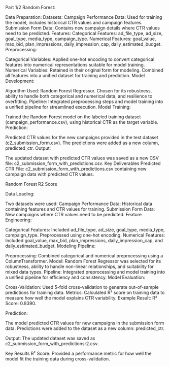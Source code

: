 Part 1/2
Random Forest:

Data Preparation:
Datasets:
Campaign Performance Data: Used for training the model, includes historical CTR values and campaign features.
Submission Form Data: Contains new campaign details where CTR values need to be predicted.
Features:
Categorical Features: ad_file_type, ad_size, goal_type, media_type, campaign_type.
Numerical Features: goal_value, max_bid, plan_impressions, daily_impression_cap, daily_estimated_budget.
Preprocessing:

Categorical Variables:
Applied one-hot encoding to convert categorical features into numerical representations suitable for model training.
Numerical Variables:
Retained in their original form for modeling.
Combined all features into a unified dataset for training and prediction.
Model Development:

Algorithm Used: Random Forest Regressor.
Chosen for its robustness, ability to handle both categorical and numerical data, and resilience to overfitting.
Pipeline:
Integrated preprocessing steps and model training into a unified pipeline for streamlined execution.
Model Training:

Trained the Random Forest model on the labeled training dataset (campaign_performance.csv), using historical CTR as the target variable.
Prediction:

Predicted CTR values for the new campaigns provided in the test dataset (c2_submission_form.csv).
The predictions were added as a new column, predicted_ctr.
Output:

The updated dataset with predicted CTR values was saved as a new CSV file: c2_submission_form_with_predictions.csv.
Key Deliverables
Predicted CTR File:
c2_submission_form_with_predictions.csv containing new campaign data with predicted CTR values.

Random Forest R2 Score

Data Loading:

Two datasets were used:
Campaign Performance Data: Historical data containing features and CTR values for training.
Submission Form Data: New campaigns where CTR values need to be predicted.
Feature Engineering:

Categorical Features:
Included ad_file_type, ad_size, goal_type, media_type, campaign_type.
Preprocessed using one-hot encoding.
Numerical Features:
Included goal_value, max_bid, plan_impressions, daily_impression_cap, and daily_estimated_budget.
Modeling Pipeline:

Preprocessing:
Combined categorical and numerical preprocessing using a ColumnTransformer.
Model:
Random Forest Regressor was selected for its robustness, ability to handle non-linear relationships, and suitability for mixed data types.
Pipeline:
Integrated preprocessing and model training into a unified pipeline for efficiency and consistency.
Model Evaluation:

Cross-Validation:
Used 5-fold cross-validation to generate out-of-sample predictions for training data.
Metrics:
Calculated R² score on training data to measure how well the model explains CTR variability.
Example Result: R² Score: 0.8390.

Prediction:

The model predicted CTR values for new campaigns in the submission form data.
Predictions were added to the dataset as a new column: predicted_ctr.

Output:
The updated dataset was saved as c2_submission_form_with_predictionsr2.csv.

Key Results
R² Score: Provided a performance metric for how well the model fit the training data during cross-validation.

